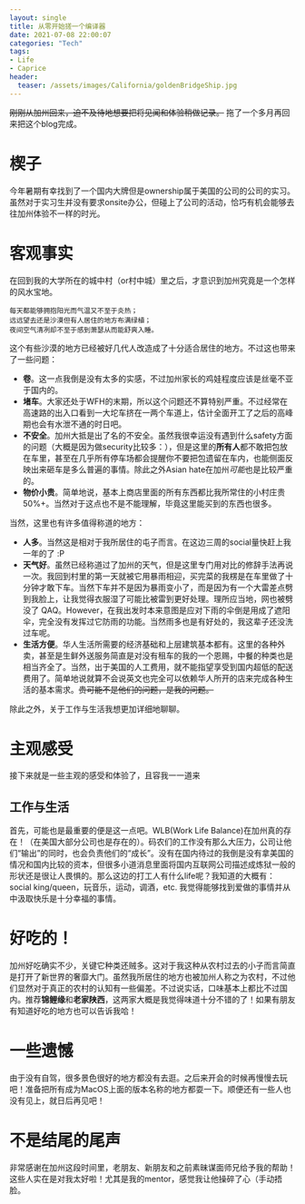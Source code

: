 ```yaml
---
layout: single
title: 从零开始搓一个编译器
date: 2021-07-08 22:00:07
categories: "Tech"
tags:
- Life
- Caprice
header:
  teaser: /assets/images/California/goldenBridgeShip.jpg
---
```


~~刚刚从加州回来，迫不及待地想要把将见闻和体验稍做记录。~~
拖了一个多月再回来把这个blog完成。

# 楔子

今年暑期有幸找到了一个国内大牌但是ownership属于美国的公司的公司的实习。虽然对于实习生并没有要求onsite办公，但碰上了公司的活动，恰巧有机会能够去往加州体验不一样的时光。

# 客观事实

在回到我的大学所在的城中村（or村中城）里之后，才意识到加州究竟是一个怎样的风水宝地。

```
每天都能够拥抱阳光而气温又不至于炎热；  
远远望去还是沙漠但有人居住的地方布满绿植；  
夜间空气清冽却不至于感到萧瑟从而能舒爽入睡。
```

这个有些沙漠的地方已经被好几代人改造成了十分适合居住的地方。不过这也带来了一些问题：

- **卷**。这一点我倒是没有太多的实感，不过加州家长的鸡娃程度应该是丝毫不亚于国内的。
- **堵车**。大家还处于WFH的末期，所以这个问题还不算特别严重。不过经常在高速路的出入口看到一大坨车挤在一两个车道上，估计全面开工了之后的高峰期也会有水泄不通的时日吧。
- **不安全**。加州大抵是出了名的不安全。虽然我很幸运没有遇到什么safety方面的问题（大概是因为做security比较多：），但是这里的**所有人**都不敢把包放在车里，甚至在几乎所有停车场都会提醒你不要把包遗留在车内，也能侧面反映出来砸车是多么普遍的事情。除此之外Asian hate在加州*可能*也是比较严重的。
- **物价小贵**。简单地说，基本上商店里面的所有东西都比我所常住的小村庄贵50%+。当然对于这点也不是不能理解，毕竟这里能买到的东西也很多。

当然，这里也有许多值得称道的地方：

- **人多**。当然这是相对于我所居住的屯子而言。在这边三周的social量快赶上我一年的了 :P
- **天气好**。虽然已经称道过了加州的天气，但是这里专门用对比的修辞手法再说一次。我回到村里的第一天就被它用暴雨相迎，买完菜的我楞是在车里做了十分钟才敢下车。当然下车并不是因为暴雨变小了，而是因为有一个大雷差点劈到我脸上，让我觉得衣服湿了可能比被雷到更好处理。理所应当地，网也被劈没了 QAQ。However，在我出发时本来意图是应对下雨的伞倒是用成了遮阳伞，完全没有发挥过它防雨的功能。当然雨多也是有好处的，我这辈子还没洗过车呢。
- **生活方便**。华人生活所需要的经济基础和上层建筑基本都有。这里的各种外卖，甚至是生鲜外送服务简直是对没有租车的我的一个恩赐，中餐的种类也是相当齐全了。当然，出于美国的人工费用，就不能指望享受到国内超低的配送费用了。简单地说就算不会说英文也完全可以依赖华人所开的店来完成各种生活的基本需求。~~贵可能不是他们的问题，是我的问题。~~

除此之外，关于工作与生活我想更加详细地聊聊。

# 主观感受

接下来就是一些主观的感受和体验了，且容我一一道来

## 工作与生活

首先，可能也是最重要的便是这一点吧。WLB(Work Life Balance)在加州真的存在！（在美国大部分公司也是存在的）。码农们的工作没有那么大压力，公司让他们“输出”的同时，也会负责他们的“成长”。没有在国内待过的我倒是没有拿美国的情况和国内比较的资本，但很多小道消息里面将国内互联网公司描述成炼狱一般的形状还是很让人畏惧的。那么这边的打工人有什么life呢？我知道的大概有：social king/queen，玩音乐，运动，调酒，etc. 我觉得能够找到爱做的事情并从中汲取快乐是十分幸福的事情。

# 好吃的！

加州好吃确实不少，关键它种类还贼多。这对于我这种从农村过去的小子而言简直是打开了新世界的奢靡大门。虽然我所居住的地方也被加州人称之为农村，不过他们显然对于真正的农村的认知有一些偏差。不过说实话，口味基本上都比不过国内。推荐**锦鲤缘**和**老家陕西**，这两家大概是我觉得味道十分不错的了！如果有朋友有知道好吃的地方也可以告诉我哈！

# 一些遗憾

由于没有自驾，很多景色很好的地方都没有去逛。之后来开会的时候再慢慢去玩吧！准备把所有成为MacOS上面的版本名称的地方都耍一下。顺便还有一些人也没有见上，就日后再见吧！

# 不是结尾的尾声

非常感谢在加州这段时间里，老朋友、新朋友和之前素昧谋面师兄给予我的帮助！这些人实在是对我太好啦！尤其是我的mentor，感觉我让他操碎了心（手动捂脸。
